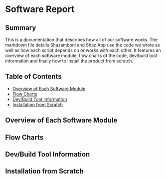 # Software Report

## Summary

This is a documentation that describes how all of our software works. The markdown file details Shazamboni and Shaz App use the code we wrote as well as how each script depends on or works with each other. It features an overview of each software module, flow charts of the code, dev/build tool information and finally how to install the product from scratch.

## Table of Contents

* [Overview of Each Software Module](#overview-of-each-software-module)
* [Flow Charts](#flow-charts)
* [Dev/Build Tool Information](#dev-and-build-tool-information)
* [Installation from Scratch](#installation-from-scratch)

## Overview of Each Software Module

## Flow Charts

## Dev/Build Tool Information

## Installation from Scratch

